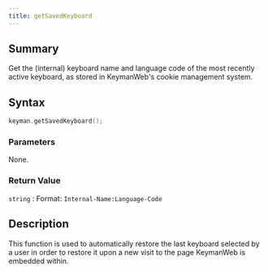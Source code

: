 ```yaml
---
title: getSavedKeyboard
---
```


## Summary

Get the (internal) keyboard name and language code of the most recently active keyboard, as stored in KeymanWeb's cookie management system.

## Syntax

```c
keyman.getSavedKeyboard();
```

### Parameters

None.

### Return Value

`string`
:   Format: `Internal-Name:Language-Code`

## Description

This function is used to automatically restore the last keyboard selected by a user in order to restore it upon a new visit to the page KeymanWeb is embedded within.

